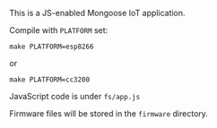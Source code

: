 This is a JS-enabled Mongoose IoT application.

Compile with `PLATFORM` set:

```
make PLATFORM=esp8266
```
or

```
make PLATFORM=cc3200
```

JavaScript code is under `fs/app.js`

Firmware files will be stored in the `firmware` directory.

